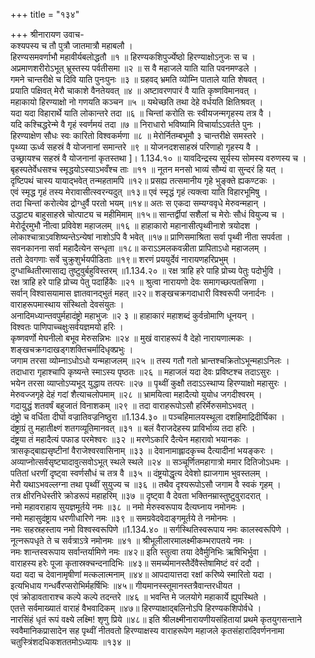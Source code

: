 +++
title = "१३४"

+++
श्रीनारायण उवाच-  
कश्यपस्य च तौ पुत्रौ जातमात्रौ महाबलौ ।  
हिरण्यसमवर्णाभौ महावीर्यबलोद्धतौ ॥१ ॥
हिरण्यकशिपुर्ज्येष्ठो हिरण्याक्षोऽनुजः स च ।  
अप्रमाणशरीरोऽभूत् भ्रूस्तस्य पर्वतीसमा ॥२ ॥
स वै महाजले याति याति पवनमण्डले ।  
गमने चान्तरीक्षे च दिवि याति पुनःपुनः ॥३ ॥
ग्रहवद् भ्रमति व्योम्नि पाताले याति शेषवत् ।  
प्रयाति पक्षिवत् मेरौ चाकाशे वैनतेयवत् ॥४ ॥
अष्टावरणपारं वै याति कृष्णविमानवत् ।  
महाकायो हिरण्याक्षो नो गणयति कञ्चन ॥५ ॥
यथेच्छति तथा देहे वर्धयति क्षितिश्रवत् ।  
यदा यदा विहारार्थे याति लोकान्तरे तदा ॥६ ॥
चिन्तां करोति सः स्वीयजन्मगृहस्य तत्र वै ।  
यदि कश्चिद्धरेन्मे वै गृहं स्वर्णमयं तदा ॥७ ॥
निराधारो भविष्यामि विचार्याऽऽवर्तते पुनः ।  
हिरण्याक्षेण सौधः स्वः कारितो विश्वकर्मणा ॥८ ॥
मेरोर्नितम्बभूमौ ३ चान्तरीक्षे समस्तरे ।  
पृथ्व्या ऊर्ध्व सहस्रं वै योजनानां समान्तरे ॥९ ॥
योजनदशसाहस्रं परिणाहो गृहस्य वै ।  
उच्छ्रायश्च सहस्रं वै योजनानां कृतस्तथा \]। 1.134.१० ॥
यावदिन्द्रस्य सूर्यस्य सोमस्य वरुणस्य च ।  
बृहस्पतेर्वेधसश्च स्मृद्धयोऽस्याऽभवँश्च ताः ॥११ ॥
नूतन मनसो भाव्यं सौम्यं वा सुन्दरं हि यत् ।  
दृष्टिपथं चास्य यायाद्भवेत् तन्महतामपि ॥१२॥
प्रसह्य तत्समानीय गृहे भुङ्क्ते ह्यकण्टकः ।  
एवं स्मृद्ध गृहं तस्य मेरावासीत्स्वरन्यदुत् ॥१३॥
एवं स्मृद्धं गृहं त्यक्त्वा याति विहारभूमिषु ।  
तदा चिन्तां करोत्येव द्रोग्धुर्वै परतो भयम् ॥१४॥
अतः स एकदा सम्यग्ववृधे मेरुवन्महान् ।  
उद्धाट्य बाहुसाहस्रे चोत्पाट्य च महीमिमाम् ॥१५॥
सान्तर्द्वीपां सशैलां च मेरोः सौधं वियुज्य च ।  
मेरोर्दूरमुभौ नीत्वा प्रविवेश महाजलम् ॥१६ ॥
हाहाकारो महानासीत्पृथ्वीनाशे त्रयोदश ।  
लोकाश्चात्राऽवशिष्यन्तेऽन्येषां नाशोऽपि वै भवेत् ॥१७॥
प्राणिसमाश्रिता सर्वा पृथ्वी नीता सपर्वता ।  
सवनकानना सर्वा महादैत्येन सन्धृता ॥१८॥
कराऽऽमलकवन्नीता प्रापिताऽधो महाजलम् ।  
ततो देवगणाः सर्वे चुक्रुशुर्भयपीडिताः ॥१९॥
शरणं प्रययुर्देवं नारायणहरिप्रभुम् ।  
दुग्धाब्धितीरमासाद्य तुष्टुवुर्बहुविस्तरम् ॥1.134.२० ॥
रक्ष त्राहि हरे पाहि प्रोच्य पेतुः पदोर्भुवि ।  
रक्ष त्राहि हरे पाहि प्रोच्य पेतु पदार्हिकैः ॥२१ ॥
श्रुत्वा नारायणो देवः समागच्छत्पतत्त्रिणा ।  
सर्वान् विश्वासयामास ज्ञातवानद्भुतं महत् ॥२२॥
शङ्खचक्रगदाधारी विश्वरूपी जनार्दनः ।  
वाराहरूपमास्थाय संस्थितो देवसंयुतः ।  
अनादिमध्यान्तवपुर्महादंष्ट्रो महाभुजः ॥२ ३ ॥
हाहाकारं महाशब्दं कुर्वन्रोमाणि धूनयन् ।  
विश्वतः पाणिपाच्चक्षुःसर्वयज्ञमयो हरिः ।  
कृष्णवर्णो मेघनीलो बभूव मेरुसन्निभः ॥२४ ॥
मुखं वाराहरूपं वै देहो नारायणात्मकः ।  
शङ्खचक्रगदाखड्गशक्तिचर्मादिधृक्प्रभुः ।  
जगाम तरसा व्योम्नाऽधोऽधो यन्महाजलम् ॥२५ ॥
तस्य गतौ गतो भ्रान्तश्चक्रितोऽभून्महाऽनिलः ।  
तदाधारा गृहाश्चापि कृष्यन्ते स्माऽस्य पृष्ठतः ॥२६ ॥
महाजलं यदा देवः प्रविष्टश्च तदाऽसुरः ।  
भयेन तरसा व्याप्तोऽप्यभूद् युद्धाय तत्परः ॥२७ ॥
पृथ्वीं कुक्षौ तदाऽऽस्थाप्य हिरण्याक्षो महासुरः ।  
मेरुवज्जगृहे देहं गदां शैत्याचलोपमाम् ॥२८ ॥
भ्रामयित्वा महादैत्यो युयोध जगदीश्वरम् ।  
गदायुद्धं शतवर्षं बहुजातं विनाशकम् ॥२९ ॥
तदा वाराहरूपोऽसौ हरिर्मेरुसमोऽभवत् ।  
दंष्ट्रो च वर्धिता दीर्घा वज्रातिवज्रनिष्ठुरा ॥1.134.३० ॥
पञ्चहिमालयस्थूला दशहिमाद्रिदीर्घिका ।  
दंष्ट्राग्रं तु महातीक्ष्णं शतगव्यूतिमानवत् ॥३१ ॥
बलं वैराजदेहस्य प्राविर्भाव्य तदा हरिः ।  
दंष्ट्रया तं महादैत्यं पफाड परमेश्वरः ॥३२ ॥
मरणेऽकारि दैत्येन महारावो भयानकः ।  
त्रासकृद्बाह्यसृष्टीनां वैराजेश्वरवासिनाम् ॥३३ ॥
देवानामाह्लादकृच्च दैत्यादीनां भयङ्करः ।  
अव्याप्नोत्सर्वसृष्ट्यादावुत्सवोऽभूत् स्थले स्थले ॥२४ ॥
सञ्चूर्णितमहागात्रो ममार दितिजोऽधमः ।  
पतितां धरणीं दृष्ट्वा स्वर्णसौधं च तत्र वै ॥३५ ॥
दंष्ट्रयोद्धृत्य देवेशो ह्याजगाम भुवस्तलम् ।  
मेरौ यथाऽभवल्लग्ना तथा पृथ्वीं सुयुज्य च ॥३६ ॥
तथैव दृश्यरूपोऽसौ जगाम वै स्वकं गृहम् ।  
तत्र क्षीरनिधेस्तीरे क्रोडरूपं महाहरिम् ॥३७ ॥
दृष्ट्वा वै देवता भक्तिनम्रास्तुष्टुवुरादरात् ।  
नमो महावराहाय सुयज्ञमूर्तये नमः ॥३८ ॥
नमो मेरुस्वरूपाय दैत्यघ्नाय नमोनमः ।  
नमो महासुदंष्ट्राय धरणीधारिणे नमः ॥३९ ॥
समग्रवेदवेदाङ्गमूर्तये ते नमोनमः ।  
नमः सहस्रहस्ताय नमो विश्वस्वरूपिणे ॥1.134.४० ॥
सर्गस्थितिस्वरूपाय नमः कालस्वरूपिणे ।  
नूत्नरूपधृते ते च सर्वत्राऽत्रे नमोनमः ॥४१ ॥
श्रीभूलीलारमालक्ष्मीकम्भरापतये नमः ।  
नमः शान्तस्वरूपाय सर्वान्तर्यामिणे नमः ॥४२॥
इति स्तुत्वा तया देवैर्मुनिभिः ऋषिभिर्भुवा ।  
वाराहस्य हरेः पूजा कृतास्रक्चन्दनादिभिः ॥४३॥
समर्च्यमानस्तैर्देवैस्तेषामिष्टं वरं ददौ ।  
यदा यदा च देवानामृषीणां मत्कलात्मनाम् ॥४४॥
आपदायात्तदा रक्षां करिष्ये स्मारितो यदा ।  
इत्यभिधाय गन्धर्वैरप्सरोभिर्महर्षिभिः ॥४५॥
गीयमानस्स्तूमानस्तत्रैवान्तरधीयत ।  
एवं क्रोडावताराश्च कल्पे कल्पे तदन्तरे ॥४६ ॥
भवन्ति मे जलयोगे महाकार्ये ह्युपस्थिते ।  
एतत्ते सर्वमाख्यातं वाराहं वैभवादिकम् ॥४७॥
हिरण्याक्षाद्बलिनोऽपि हिरण्यकशिपोर्वधे ।  
नारसिंहं धृतं रूपं वक्ष्ये लक्ष्मि! शृणु प्रिये ॥४८॥
इति श्रीलक्ष्मीनारायणीयसंहितायां प्रथमे कृतयुगसन्ताने स्ववैमानिकप्रासादेन सह पृथ्वीं नीतवतो हिरण्याक्षस्य वाराहरूपेण महाजले कृतसंहारादिवर्णननामा चतुस्त्रिंशदधिकशततमोऽध्यायः ॥१३४ ॥
    
